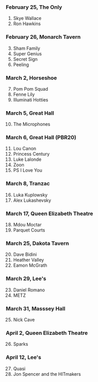 ### February 25, The Only

1. Skye Wallace
2. Ron Hawkins

### February 26, Monarch Tavern

3. Sham Family
4. Super Genius
5. Secret Sign
6. Peeling

### March 2, Horseshoe

7. Pom Pom Squad
8. Fenne Lily
9. Illuminati Hotties

### March 5, Great Hall

10. The Microphones

### March 6, Great Hall (PBR20)

11. Lou Canon
12. Princess Century
13. Luke Lalonde
14. Zoon
15. PS I Love You

### March 8, Tranzac

16. Luka Kuplowsky
17. Alex Lukashevsky

### March 17, Queen Elizabeth Theatre

18. Mdou Moctar
19. Parquet Courts

### March 25, Dakota Tavern

20. Dave Bidini
21. Heather Valley
22. Eamon McGrath

### March 29, Lee's

23. Daniel Romano
24. METZ

### March 31, Masssey Hall

25. Nick Cave

### April 2, Queen Elizabeth Theatre

26. Sparks

### April 12, Lee's

27. Quasi
28. Jon Spencer and the HITmakers
